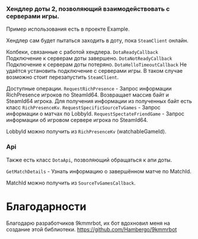 ### Хендлер доты 2, позволяющий взаимодействовать с серверами игры.

Пример использования есть в проекте Example.

Хендлер сам будет пытаться заходить в доту, пока `SteamClient` онлайн.

Колбеки, связанные с работой хендлера.
`DotaReadyCallback` Подключение к серверам доты завершено.
`DotaNotReadyCallback` Подключение к серверам доты потеряно.
`DotaHelloTimeoutCallback` Не удаётся установить подключение с серверами игры. В таком случае возможно стоит перезапустить `SteamClient`.

Доступные операции.
`RequestRichPresence` - Запрос информации RichPresence игроков по SteamId64.
Возвращает массив байт и SteamId64 игрока. Для получения информации из полученных байт есть класс `RichPresenceKv`.
`RequestSpecificSourceTvGames` - Запрос информации о матчах по LobbyId.
`RequestSpectateFriendGame` - Запрос информации об игровом сервере игрока по SteamId64.

LobbyId можно получить из `RichPresenceKv` (watchableGameId).

### Api
Также есть класс `DotaApi`, позволяющий обращаться к апи доты.

`GetMatchDetails` - Узнать информацию о завершённом матче по MatchId.

MatchId можно получить из `SourceTvGamesCallback`.

# Благодарности

Благодарю разработчиков 9kmmrbot, их бот вдохновил меня на создание этой библиотеки.
https://github.com/Hambergo/9kmmrbot